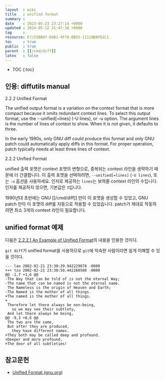 ```yaml
---
layout  : wiki
title   : unified format
summary : 
date    : 2023-05-23 23:27:14 +0900
updated : 2024-05-12 21:47:10 +0900
tag     : 
resource: E7/55BB07-E081-4F79-BB35-11119B8F61C1
toc     : true
public  : true
parent  : [[/cmd/diff]]
latex   : false
---
```

* TOC
{:toc}

## 인용: diffutils manual

>
2.2.2 Unified Format
>
The unified output format is a variation on the context format that is more compact because it omits redundant context lines.
To select this output format, use the --unified[=lines] (-U lines), or -u option.
The argument lines is the number of lines of context to show. When it is not given, it defaults to three.
>
In the early 1990s, only GNU diff could produce this format and only GNU patch could automatically apply diffs in this format.
For proper operation, patch typically needs at least three lines of context.

2.2.2 Unified Format

unified 출력 포맷은 context 포맷의 변형으로, 중복되는 context 라인을 생략하기 때문에 더 간결합니다.
이 출력 포맷을 선택하려면, `--unified[=lines]` (`-U lines`), 또는 `-u` 옵션을 사용하세요.
인자로 제공하는 `lines`는 보여줄 context 라인의 수입니다. 인자를 제공하지 않으면, 기본값은 `3`입니다.

1990년대 초반에는 GNU [[/cmd/diff]] 만이 이 포맷을 생성할 수 있었고, GNU patch 만이 이 포맷의 diff를 자동으로 적용할 수 있었습니다.
patch가 제대로 작동하려면 최소 3개의 context 라인이 필요합니다.

## unified format 예제

다음은 [2.2.2.1 An Example of Unified Format]( https://www.gnu.org/software/diffutils/manual/html_node/Example-Unified.html )의 내용을 인용한 것이다.

`git diff`가 unified format을 사용하므로 `git`에 익숙한 사람이라면 쉽게 이해할 수 있을 것이다.


```
--- lao	2002-02-21 23:30:39.942229878 -0800
+++ tzu	2002-02-21 23:30:50.442260588 -0800
@@ -1,7 +1,6 @@
-The Way that can be told of is not the eternal Way;
-The name that can be named is not the eternal name.
 The Nameless is the origin of Heaven and Earth;
-The Named is the mother of all things.
+The named is the mother of all things.
+
 Therefore let there always be non-being,
   so we may see their subtlety,
 And let there always be being,
@@ -9,3 +8,6 @@
 The two are the same,
 But after they are produced,
   they have different names.
+They both may be called deep and profound.
+Deeper and more profound,
+The door of all subtleties!
```

## 참고문헌

- [Unified Format (gnu.org)]( https://www.gnu.org/software/diffutils/manual/html_node/Unified-Format.html )

